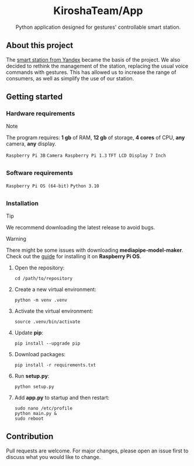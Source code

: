 <div align="center">
<h1>
    KiroshaTeam/App
</h1>
Python application designed for gestures' controllable smart station.
</div>

## About this project

The [smart station from Yandex](https://alice.yandex.ru/station) became the basis of the project. We also decided to rethink the management of the station, replacing the usual voice commands with gestures. This has allowed us to increase the range of consumers, as well as simplify the use of our station.

## Getting started

### Hardware requirements

> [!NOTE]
> The program requires: **1 gb** of RAM, **12 gb** of storage, **4 cores** of CPU, **any** camera, **any** display.

``Raspberry Pi 3B``
``Camera Raspberry Pi 1.3``
``TFT LCD Display 7 Inch``

##

### Software requirements

``Raspberry Pi OS (64-bit)``
``Python 3.10``

##

### Installation

> [!TIP]
> We recommend downloading the latest release to avoid bugs.

> [!WARNING]
> There might be some issues with downloading **mediapipe-model-maker**. Check out the [guide]() for installing it on **Raspberry Pi OS**.

1. Open the repository:
   ```
   cd /path/to/repository
   ```
2. Create a new virtual environment:
   ```
   python -m venv .venv
   ```
3. Activate the virtual environment:
   ```
   source .venv/bin/activate
   ```
4. Update **pip**:
   ```
   pip install --upgrade pip
   ```
5. Download packages:
   ```
   pip install -r requirements.txt
   ```
6. Run **setup.py**:
   ```
   python setup.py
   ```
7. Add **app.py** to startup and then restart:
   ```
   sudo nano /etc/profile
   python main.py &
   sudo reboot
   ```

## Contribution
Pull requests are welcome. For major changes, please open an issue first
to discuss what you would like to change.
